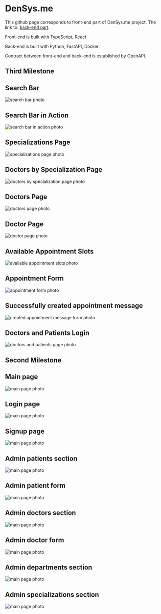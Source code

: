 # DenSys.me

This github page corresponds to front-end part of DenSys.me project.
The link to: [back-end part](https://gitlab.com/DaniilOr/sweauth).

Front-end is built with TypeScript, React.

Back-end is built with Python, FastAPI, Docker.

Contract between front-end and back-end is established by OpenAPI.

## Third Milestone

## Search Bar

![search bar photo](/app_pictures/search-modal.png)

## Search Bar in Action

![search bar in action photo](/app_pictures/search-modal-in-action.png)

## Specializations Page

![specializations page photo](/app_pictures/specializations-page.png)

## Doctors by Specialization Page

![doctors by specialization page photo](/app_pictures/doctors-by-specialization.png)

## Doctors Page

![doctors page photo](/app_pictures/doctors-page.png)

## Doctor Page

![doctor page photo](/app_pictures/doctor-page.png)

## Available Appointment Slots

![available appointment slots photo](/app_pictures/appointment-slots.png)

## Appointment Form

![appointment form photo](/app_pictures/appointment-form.png)

## Successfully created appointment message

![created appointment message form photo](/app_pictures/created-appointment-message.png)

## Doctors and Patients Login

![doctors and patients page photo](/app_pictures/doctor-patient-login.png)

## Second Milestone

## Main page

![main page photo](/app_pictures/main-page.png)

## Login page

![main page photo](/app_pictures/login-page.png)

## Signup page

![main page photo](/app_pictures/signup-page.png)

## Admin patients section

![main page photo](/app_pictures/admin-patients-section.png)

## Admin patient form

![main page photo](/app_pictures/admin-patient-form.png)

## Admin doctors section

![main page photo](/app_pictures/admin-doctors-section.png)

## Admin doctor form

![main page photo](/app_pictures/admin-doctor-form.png)

## Admin departments section

![main page photo](/app_pictures/admin-departments-section.png)

## Admin specializations section

![main page photo](/app_pictures/admin-specializations-section.png)
